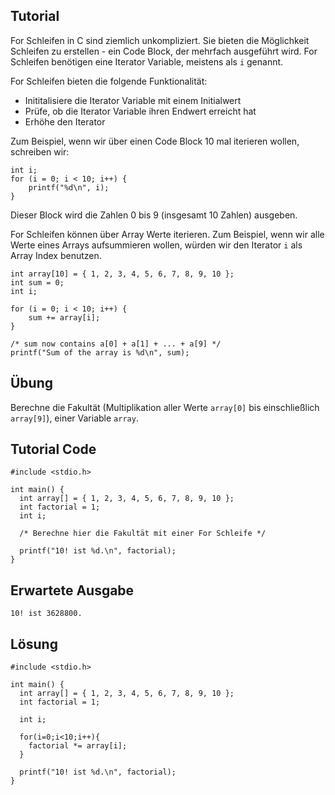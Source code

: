 Tutorial
--------

For Schleifen in C sind ziemlich unkompliziert. Sie bieten die Möglichkeit Schleifen zu erstellen - ein Code Block, der mehrfach ausgeführt wird.
For Schleifen benötigen eine Iterator Variable, meistens als `i` genannt.

For Schleifen bieten die folgende Funktionalität:

* Inititalisiere die Iterator Variable mit einem Initialwert
* Prüfe, ob die Iterator Variable ihren Endwert erreicht hat
* Erhöhe den Iterator

Zum Beispiel, wenn wir über einen Code Block 10 mal iterieren wollen, schreiben wir:

    int i;
    for (i = 0; i < 10; i++) {
        printf("%d\n", i);
    }

Dieser Block wird die Zahlen 0 bis 9 (insgesamt 10 Zahlen) ausgeben.

For Schleifen können über Array Werte iterieren. Zum Beispiel, wenn wir alle Werte eines Arrays aufsummieren wollen, würden wir den Iterator `i` als Array Index benutzen.

    int array[10] = { 1, 2, 3, 4, 5, 6, 7, 8, 9, 10 };
    int sum = 0;
    int i;
    
    for (i = 0; i < 10; i++) {
        sum += array[i];
    }

    /* sum now contains a[0] + a[1] + ... + a[9] */
    printf("Sum of the array is %d\n", sum);

Übung
-----

Berechne die Fakultät (Multiplikation aller Werte `array[0]` bis einschließlich `array[9]`), einer Variable `array`.

Tutorial Code
-------------

    #include <stdio.h>

    int main() {
      int array[] = { 1, 2, 3, 4, 5, 6, 7, 8, 9, 10 };
      int factorial = 1;
      int i;

      /* Berechne hier die Fakultät mit einer For Schleife */

      printf("10! ist %d.\n", factorial);
    }

Erwartete Ausgabe
-----------------

    10! ist 3628800.

Lösung
------

    #include <stdio.h>

    int main() {
      int array[] = { 1, 2, 3, 4, 5, 6, 7, 8, 9, 10 };
      int factorial = 1;

      int i;

      for(i=0;i<10;i++){
        factorial *= array[i];
      }

      printf("10! ist %d.\n", factorial);
    }
